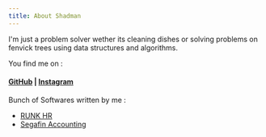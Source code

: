 ```yaml
---
title: About Shadman
---
```


I'm just a problem solver wether its cleaning dishes or solving problems on fenvick trees using data structures and algorithms.

You find me on :
#### [GitHub](https://github.com/shadmanshaikh) | [Instagram](https://instagram.com/shadmanshaikhhh)


Bunch of Softwares written by me :  
- [RUNK HR](https://ruknhr.com)
- [Segafin Accounting](https://)




